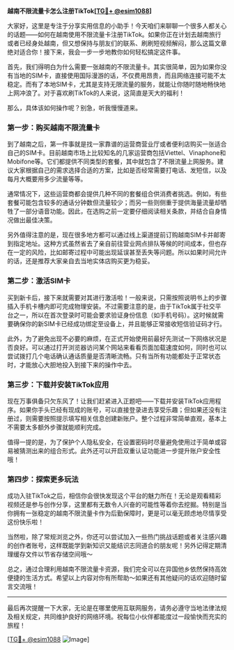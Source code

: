 **越南不限流量卡怎么注册TikTok[[TG💪+ @esim1088](https://t.me/s/esim1088)]**

大家好，这里是专注于分享实用信息的小助手！今天咱们来聊聊一个很多人都关心的话题——如何在越南使用不限流量卡注册TikTok。如果你正在计划去越南旅行或者已经身处越南，但又想保持与朋友们的联系、刷刷短视频解闷，那么这篇文章绝对适合你！接下来，我会一步一步地教你如何轻松搞定这件事。

首先，我们得明白为什么需要一张越南的不限流量卡。其实很简单，因为如果你没有当地的SIM卡，直接使用国际漫游的话，不仅费用昂贵，而且网络连接可能不太稳定。而有了本地SIM卡，尤其是支持无限流量的服务，就能让你随时随地畅快地上网冲浪了。对于喜欢刷TikTok的人来说，这简直是天大的福利！

那么，具体该如何操作呢？别急，听我慢慢道来。

### 第一步：购买越南不限流量卡

到了越南之后，第一件事就是找一家靠谱的运营商营业厅或者便利店购买一张适合自己的SIM卡。目前越南市场上比较知名的几家运营商包括Viettel、Vinaphone和Mobifone等。它们都提供不同类型的套餐，其中就包含了不限流量上网服务。建议大家根据自己的需求选择合适的方案，比如是否经常需要打电话、发短信，以及每月大概要用多少流量等等。

通常情况下，这些运营商都会提供几种不同的套餐组合供消费者挑选。例如，有些套餐可能包含较多的通话分钟数但流量较少；而另一些则侧重于提供海量流量却牺牲了一部分语音功能。因此，在选购之前一定要仔细阅读相关条款，并结合自身情况做出最佳决策。

另外值得注意的是，现在很多地方都可以通过线上渠道提前订购越南SIM卡并邮寄到指定地址。这种方式虽然省去了亲自前往营业网点排队等候的时间成本，但也存在一定的风险，比如邮寄过程中可能出现延误甚至丢失等问题。所以如果时间允许的话，还是推荐大家亲自去当地实体店购买更为稳妥。

### 第二步：激活SIM卡

买到新卡后，接下来就需要对其进行激活啦！一般来说，只需按照说明书上的步骤插入手机卡槽内即可完成物理安装。不过需要注意的是，由于TikTok属于社交平台之一，所以在首次登录时可能会要求验证身份信息（如手机号码）。这时候就需要确保你的新SIM卡已经成功绑定至设备上，并且能够正常接收短信验证码才行。

此外，为了避免出现不必要的麻烦，在正式开始使用前最好先测试一下网络状况是否良好。可以通过打开浏览器访问某个网站来看看页面加载速度如何，同时也可以尝试拨打几个电话确认通话质量是否清晰流畅。只有当所有功能都处于正常状态时，才能放心大胆地投入到接下来的操作中去。

### 第三步：下载并安装TikTok应用

现在万事俱备只欠东风了！让我们赶紧进入正题吧——下载并安装TikTok应用程序。如果你手头已经有现成的账号，可以直接登录进去享受乐趣；但如果还没有注册过，则需要按照提示填写相关信息创建新账户。整个过程非常简单直观，基本上不需要太多额外步骤就能顺利完成。

值得一提的是，为了保护个人隐私安全，在设置密码时尽量避免使用过于简单或容易被猜测出来的组合形式。此外还可以开启双重认证功能进一步提升账户安全性哦！

### 第四步：探索更多玩法

成功入驻TikTok之后，相信你会很快发现这个平台的魅力所在！无论是观看精彩视频还是参与创作分享，这里都有无数令人兴奋的可能性等着你去挖掘。特别是当你拥有一张稳定的越南不限流量卡作为后勤保障时，更是可以毫无顾虑地尽情享受这份快乐啦！

当然啦，除了常规浏览之外，你还可以尝试加入一些热门挑战话题或者关注感兴趣的创作者账号，这样既能学到新知识又能结识志同道合的朋友呢！另外记得定期清理缓存文件以节省存储空间哦～

总之，通过合理利用越南不限流量卡资源，我们完全可以在异国他乡依然保持高效便捷的生活方式。希望以上内容对你有所帮助～如果还有其他疑问的话欢迎随时留言交流哦！

---

最后再次提醒一下大家，无论是在哪里使用互联网服务，请务必遵守当地法律法规及相关规定，共同维护良好的网络环境。祝每位小伙伴都能度过一段愉快而充实的旅程！

[[TG💪+ @esim1088](https://t.me/s/esim1088) ![Image](https://i.postimg.cc/4NQfJmqS/Snipaste-2025-05-13-00-14-12.png)]